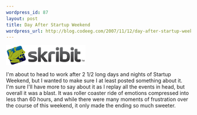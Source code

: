 ```yaml
--- 
wordpress_id: 87
layout: post
title: Day After Startup Weekend
wordpress_url: http://blog.codeeg.com/2007/11/12/day-after-startup-weekend/
---
```

<span style="color:#0000ee;text-decoration:underline;"><a href="http://www.skribit.com"></a><a href="http://skribit.com"><img class="aligncenter size-full wp-image-103" src="/images/wp/logo_small1.png" alt="Skribit Logo" width="216" height="54" /></a></span>

I'm about to head to work after 2 1/2 long days and nights of Startup Weekend, but I wanted to make sure I at least posted something about it.  I'm sure I'll have more to say about it as I replay all the events in head, but overall it was a blast.  It was roller coaster ride of emotions compressed into less than 60 hours, and while there were many moments of frustration over the course of this weekend, it only made the ending so much sweeter.
